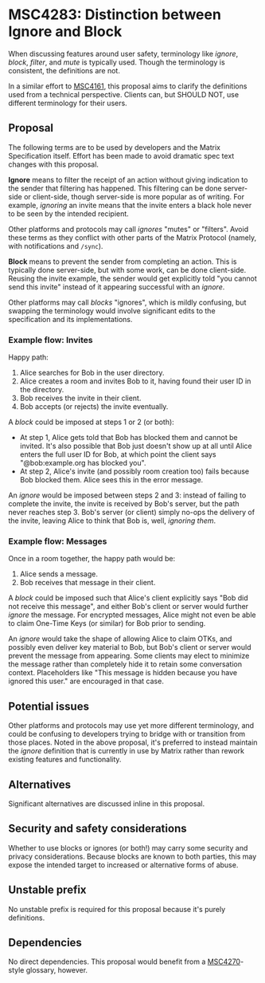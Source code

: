 # MSC4283: Distinction between Ignore and Block

When discussing features around user safety, terminology like *ignore*, *block*, *filter*, and *mute*
is typically used. Though the terminology is consistent, the definitions are not.

In a similar effort to [MSC4161](https://github.com/matrix-org/matrix-spec-proposals/pull/4161), this
proposal aims to clarify the definitions used from a technical perspective. Clients can, but SHOULD
NOT, use different terminology for their users.

## Proposal

The following terms are to be used by developers and the Matrix Specification itself. Effort has been
made to avoid dramatic spec text changes with this proposal.

**Ignore** means to filter the receipt of an action without giving indication to the sender that filtering
has happened. This filtering can be done server-side or client-side, though server-side is more popular
as of writing. For example, *ignoring* an invite means that the invite enters a black hole never to
be seen by the intended recipient.

Other platforms and protocols may call *ignores* "mutes" or "filters". Avoid these terms as they
conflict with other parts of the Matrix Protocol (namely, with notifications and `/sync`).

**Block** means to prevent the sender from completing an action. This is typically done server-side,
but with some work, can be done client-side. Reusing the invite example, the sender would get explicitly
told "you cannot send this invite" instead of it appearing successful with an *ignore*.

Other platforms may call *blocks* "ignores", which is mildly confusing, but swapping the terminology
would involve significant edits to the specification and its implementations.

### Example flow: Invites

Happy path:

1. Alice searches for Bob in the user directory.
2. Alice creates a room and invites Bob to it, having found their user ID in the directory.
3. Bob receives the invite in their client.
4. Bob accepts (or rejects) the invite eventually.

A *block* could be imposed at steps 1 or 2 (or both):

* At step 1, Alice gets told that Bob has blocked them and cannot be invited. It's also possible that
  Bob just doesn't show up at all until Alice enters the full user ID for Bob, at which point the
  client says "@bob:example.org has blocked you".
* At step 2, Alice's invite (and possibly room creation too) fails because Bob blocked them. Alice
  sees this in the error message.

An *ignore* would be imposed between steps 2 and 3: instead of failing to complete the invite, the
invite is received by Bob's server, but the path never reaches step 3. Bob's server (or client) simply
no-ops the delivery of the invite, leaving Alice to think that Bob is, well, *ignoring them*.

### Example flow: Messages

Once in a room together, the happy path would be:

1. Alice sends a message.
2. Bob receives that message in their client.

A *block* could be imposed such that Alice's client explicitly says "Bob did not receive this message",
and either Bob's client or server would further *ignore* the message. For encrypted messages, Alice
might not even be able to claim One-Time Keys (or similar) for Bob prior to sending.

An *ignore* would take the shape of allowing Alice to claim OTKs, and possibly even deliver key material
to Bob, but Bob's client or server would prevent the message from appearing. Some clients may elect
to minimize the message rather than completely hide it to retain some conversation context. Placeholders
like "This message is hidden because you have ignored this user." are encouraged in that case.

## Potential issues

Other platforms and protocols may use yet more different terminology, and could be confusing to
developers trying to bridge with or transition from those places. Noted in the above proposal, it's
preferred to instead maintain the *ignore* definition that is currently in use by Matrix rather than
rework existing features and functionality.

## Alternatives

Significant alternatives are discussed inline in this proposal.

## Security and safety considerations

Whether to use blocks or ignores (or both!) may carry some security and privacy considerations. Because
blocks are known to both parties, this may expose the intended target to increased or alternative
forms of abuse.

## Unstable prefix

No unstable prefix is required for this proposal because it's purely definitions.

## Dependencies

No direct dependencies. This proposal would benefit from a [MSC4270](https://github.com/matrix-org/matrix-spec-proposals/pull/4270)-style
glossary, however.
